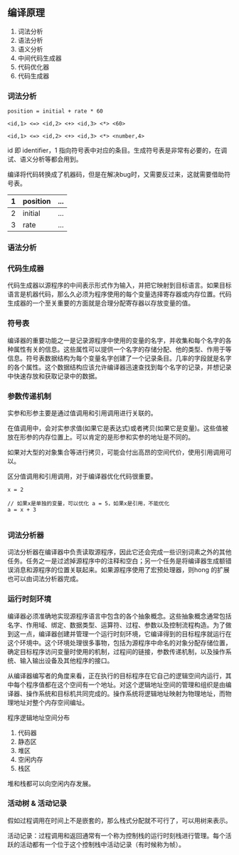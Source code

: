 ## 编译原理

1. 词法分析
2. 语法分析
3. 语义分析
4. 中间代码生成器
5. 代码优化器
6. 代码生成器

### 词法分析

```
position = initial + rate * 60

<id,1> <=> <id,2> <+> <id,3> <*> <60>

<id,1> <=> <id,2> <+> <id,3> <*> <number,4>
```

id 即 identifier，1 指向符号表中对应的条目。生成符号表是非常有必要的，在调试、语义分析等都会用到。

编译将代码转换成了机器码，但是在解决bug时，又需要反过来，这就需要借助符号表。



| 1    | position | ...  |
| ---- | :------- | ---- |
| 2    | initial  | ...  |
| 3    | rate     | ...  |



### 语法分析





### 代码生成器

代码生成器以源程序的中间表示形式作为输入，并把它映射到目标语言。如果目标语言是机器代码，那么久必须为程序使用的每个变量选择寄存器或内存位置。代码生成器的一个至关重要的方面就是合理分配寄存器以存放变量的值。

### 符号表

编译器的重要功能之一是记录源程序中使用的变量的名字，并收集和每个名字的各种属性有关的信息。这些属性可以提供一个名字的存储分配、他的类型、作用于等信息。符号表数据结构为每个变量名字创建了一个记录条目。几率的字段就是名字的各个属性。这个数据结构应该允许编译器迅速查找到每个名字的记录，并想记录中快速存放和获取记录中的数据。

### 参数传递机制

实参和形参主要是通过值调用和引用调用进行关联的。

在值调用中，会对实参求值(如果它是表达式)或者拷贝(如果它是变量)。这些值被放在形参的内存位置上。可以肯定的是形参和实参的地址是不同的。

如果对大型的对象集合等进行拷贝，可能会付出高昂的空间代价，使用引用调用可以。

区分值调用和引用调用，对于编译器优化代码很重要。

```
x = 2

// 如果x是单独的变量，可以优化 a = 5，如果x是引用，不能优化
a = x + 3


```
### 词法分析器

词法分析器在编译器中负责读取源程序，因此它还会完成一些识别词素之外的其他任务。任务之一是过滤掉源程序中的注释和空白；另一个任务是将编译器生成额错误消息和源程序的位置关联起来。如果源程序使用了宏预处理器，则hong
 的扩展也可以由词法分析器完成。

### 运行时刻环境

编译器必须准确地实现源程序语言中包含的各个抽象概念。这些抽象概念通常包括名字、作用域、绑定、数据类型、运算符、过程、参数以及控制流程构造。为了做到这一点，编译器创建并管理一个运行时刻环境，它编译得到的目标程序就运行在这个环境中。这个环境处理很多事物，包括为源程序中命名的对象分配存储位置，确定目标程序访问变量时使用的机制，过程间的链接，参数传递机制，以及操作系统、输入输出设备及其他程序的接口。

从编译器编写者的角度来看，正在执行的目标程序在它自己的逻辑空间内运行，其中每个程序值都在这个空间有一个地址。对这个逻辑地址空间的管理和组织是由编译器、操作系统和目标机共同完成的。操作系统将逻辑地址映射为物理地址，而物理地址对整个内存空间编址。

程序逻辑地址空间分布


1. 代码器
2. 静态区
3. 堆区
4. 空闲内存
5. 栈区

堆和栈都可以向空闲内存发展。

### 活动树 & 活动记录

假如过程调用在时间上不是嵌套的，那么栈式分配就不可行了，可以用树来表示。

活动记录：过程调用和返回通常有一个称为控制栈的运行时刻栈进行管理。每个活跃的活动都有一个位于这个控制栈中活动记录（有时候称为帧）。



 